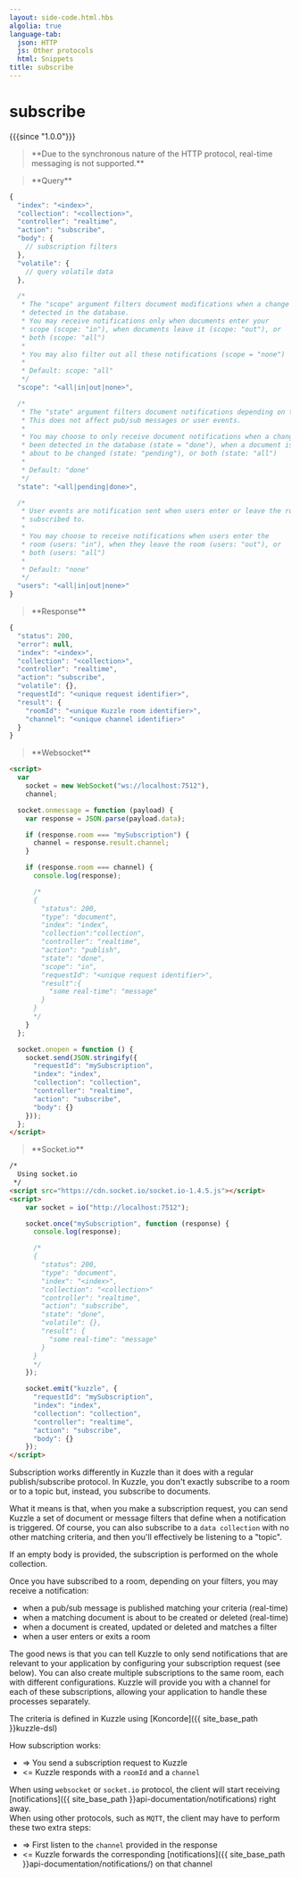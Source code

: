 ```yaml
---
layout: side-code.html.hbs
algolia: true
language-tab:
  json: HTTP
  js: Other protocols
  html: Snippets
title: subscribe
---
```



# subscribe

{{{since "1.0.0"}}}


<blockquote class="json">
<p>
**Due to the synchronous nature of the HTTP protocol, real-time messaging is not supported.**
</p>
</blockquote>

<blockquote class="js">
<p>
**Query**
</p>
</blockquote>


```js
{
  "index": "<index>",
  "collection": "<collection>",
  "controller": "realtime",
  "action": "subscribe",
  "body": {
    // subscription filters
  },
  "volatile": {
    // query volatile data
  },

  /*
   * The "scope" argument filters document modifications when a change has been
   * detected in the database.
   * You may receive notifications only when documents enter your
   * scope (scope: "in"), when documents leave it (scope: "out"), or
   * both (scope: "all")
   *
   * You may also filter out all these notifications (scope = "none")
   *
   * Default: scope: "all"
   */
  "scope": "<all|in|out|none>",

  /*
   * The "state" argument filters document notifications depending on their state.
   * This does not affect pub/sub messages or user events.
   *
   * You may choose to only receive document notifications when a change has
   * been detected in the database (state = "done"), when a document is
   * about to be changed (state: "pending"), or both (state: "all")
   *
   * Default: "done"
   */
  "state": "<all|pending|done>",

  /*
   * User events are notification sent when users enter or leave the room you
   * subscribed to.
   *
   * You may choose to receive notifications when users enter the
   * room (users: "in"), when they leave the room (users: "out"), or
   * both (users: "all")
   *
   * Default: "none"
   */
  "users": "<all|in|out|none>"
}
```


<blockquote class="js">
<p>
**Response**
</p>
</blockquote>



```js
{
  "status": 200,
  "error": null,
  "index": "<index>",
  "collection": "<collection>",
  "controller": "realtime",
  "action": "subscribe",
  "volatile": {},                 
  "requestId": "<unique request identifier>",
  "result": {
    "roomId": "<unique Kuzzle room identifier>",
    "channel": "<unique channel identifier>"
  }
}
```



<blockquote class="html">
<p>
**Websocket**
</p>
</blockquote>


```html
<script>
  var
    socket = new WebSocket("ws://localhost:7512"),
    channel;

  socket.onmessage = function (payload) {
    var response = JSON.parse(payload.data);

    if (response.room === "mySubscription") {
      channel = response.result.channel;
    }

    if (response.room === channel) {
      console.log(response);

      /*
      {
        "status": 200,
        "type": "document",
        "index": "index",
        "collection":"collection",
        "controller": "realtime",
        "action": "publish",
        "state": "done",
        "scope": "in",
        "requestId": "<unique request identifier>",
        "result":{
          "some real-time": "message"
        }
      }
      */
    }
  };

  socket.onopen = function () {
    socket.send(JSON.stringify({
      "requestId": "mySubscription",
      "index": "index",
      "collection": "collection",
      "controller": "realtime",
      "action": "subscribe",
      "body": {}
    }));
  };
</script>
```



<blockquote class="html">
<p>
**Socket.io**
</p>
</blockquote>



```html
/*
  Using socket.io
 */
<script src="https://cdn.socket.io/socket.io-1.4.5.js"></script>
<script>
    var socket = io("http://localhost:7512");

    socket.once("mySubscription", function (response) {
      console.log(response);

      /*
      {
        "status": 200,
        "type": "document",
        "index": "<index>",
        "collection": "<collection>"
        "controller": "realtime",
        "action": "subscribe",
        "state": "done",
        "volatile": {},
        "result": {
          "some real-time": "message"
        }
      }
      */
    });

    socket.emit("kuzzle", {
      "requestId": "mySubscription",
      "index": "index",
      "collection": "collection",
      "controller": "realtime",
      "action": "subscribe",
      "body": {}
    });
</script>
```

Subscription works differently in Kuzzle than it does with a regular publish/subscribe protocol.
In Kuzzle, you don't exactly subscribe to a room or to a topic but, instead, you subscribe to documents.

What it means is that, when you make a subscription request, you can send Kuzzle a set of document or message filters that define when a notification is triggered.
Of course, you can also subscribe to a ``data collection`` with no other matching criteria,
and then you'll effectively be listening to a "topic".

<aside class="notice">
  If an empty body is provided, the subscription is performed on the whole collection.
</aside>

Once you have subscribed to a room, depending on your filters, you may receive a notification:

* when a pub/sub message is published matching your criteria (real-time)
* when a matching document is about to be created or deleted (real-time)
* when a document is created, updated or deleted and matches a filter
* when a user enters or exits a room

The good news is that you can tell Kuzzle to only send notifications that are relevant to your application
by configuring your subscription request (see below).
You can also create multiple subscriptions to the same room, each with different configurations.
Kuzzle will provide you with a channel for each of these subscriptions,
allowing your application to handle these processes separately.

The criteria is defined in Kuzzle using [Koncorde]({{ site_base_path }}kuzzle-dsl)

How subscription works:

* => You send a subscription request to Kuzzle
* <= Kuzzle responds with a ``roomId`` and a `channel`

When using `websocket` or `socket.io` protocol, the client will start receiving [notifications]({{ site_base_path }}api-documentation/notifications) right away.  
When using other protocols, such as `MQTT`, the client may have to perform these two extra steps:

* => First listen to the ``channel`` provided in the response
* <= Kuzzle forwards the corresponding [notifications]({{ site_base_path }}api-documentation/notifications/) on that channel
